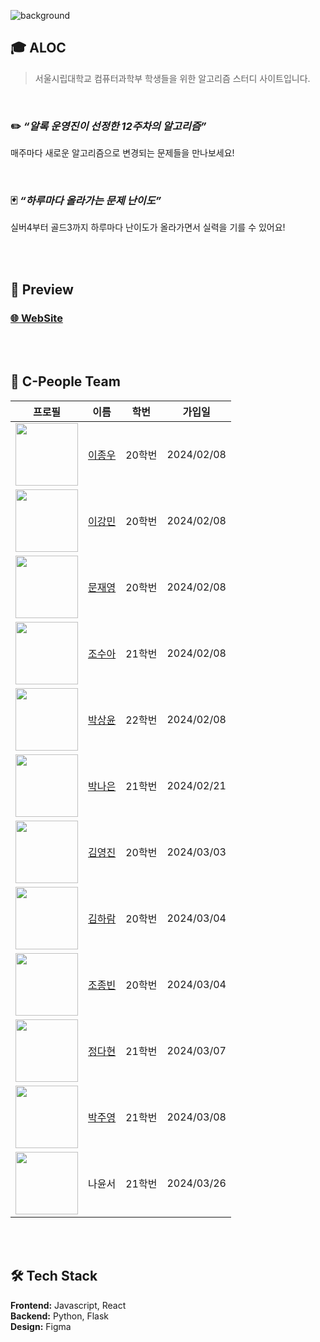 ![background](https://github.com/ALOC-UOS/main/assets/43953794/0e3aea09-2a40-46f5-8489-fc829604f042)

## 🎓 ALOC

> 서울시립대학교 컴퓨터과학부 학생들을 위한 알고리즘 스터디 사이트입니다.


<br/>

### ✏️ *“알록 운영진이 선정한 12주차의 알고리즘”* <br/>
매주마다 새로운 알고리즘으로 변경되는 문제들을 만나보세요!

<br/>

### 🃏 *“하루마다 올라가는 문제 난이도”* <br/>
실버4부터 골드3까지 하루마다 난이도가 올라가면서 실력을 기를 수 있어요!

<br/>
<br/>

## 👀 Preview
### [🌐 WebSite](https://aloc-uos.github.io/main)

<br/>
<br/>

## 👥 C-People Team
| 프로필 | 이름 | 학번 | 가입일 |
|:-:|:-:|:-:|:-:|
|<img src='https://avatars.githubusercontent.com/u/43953794?v=4' width="100" /> |[이종우](https://github.com/Dodolist)|20학번|2024/02/08|
|<img src='https://avatars.githubusercontent.com/u/124661981?v=4' width="100" /> |[이강민](https://github.com/SuperStarKang)|20학번|2024/02/08|
|<img src='https://avatars.githubusercontent.com/u/121008507?v=4' width="100" /> |[문재영](https://github.com/ProblmZro)|20학번|2024/02/08|
|<img src='https://avatars.githubusercontent.com/u/105478962?v=4' width="100" /> |[조수아](https://github.com/soonga00)|21학번|2024/02/08|
|<img src='https://avatars.githubusercontent.com/u/109049398?v=4' width="100" /> |[박상윤](https://github.com/sangyeun003)|22학번|2024/02/08|
|<img src='https://avatars.githubusercontent.com/u/132985164?v=4' width="100" /> |[박나은](https://github.com/na1-4an)|21학번|2024/02/21|
|<img src='https://avatars.githubusercontent.com/u/81912273?v=4' width="100" /> |[김영진](https://github.com/haochaen73)|20학번|2024/03/03|
|<img src='https://avatars.githubusercontent.com/u/81912837?v=4' width="100" /> |[김하람](https://github.com/alicehrk)|20학번|2024/03/04|
|<img src='https://avatars.githubusercontent.com/u/81405795?v=4' width="100" /> |[조종빈](https://github.com/jongbin26)|20학번|2024/03/04|
|<img src='https://avatars.githubusercontent.com/u/81704465?v=4' width="100" /> |[정다현](https://github.com/bronging)|21학번|2024/03/07|
|<img src='https://avatars.githubusercontent.com/u/96644508?v=4' width="100" /> |[박주영](https://github.com/parkjuyeong0312)|21학번|2024/03/08|
|<img src='https://avatars.githubusercontent.com/u/155700091?v=4' width="100" /> |나윤서|21학번|2024/03/26|

<br/>
<br/>

## 🛠️ Tech Stack
<b>Frontend:</b> Javascript, React <br/>
<b>Backend:</b> Python, Flask <br/>
<b>Design:</b> Figma <br/>

